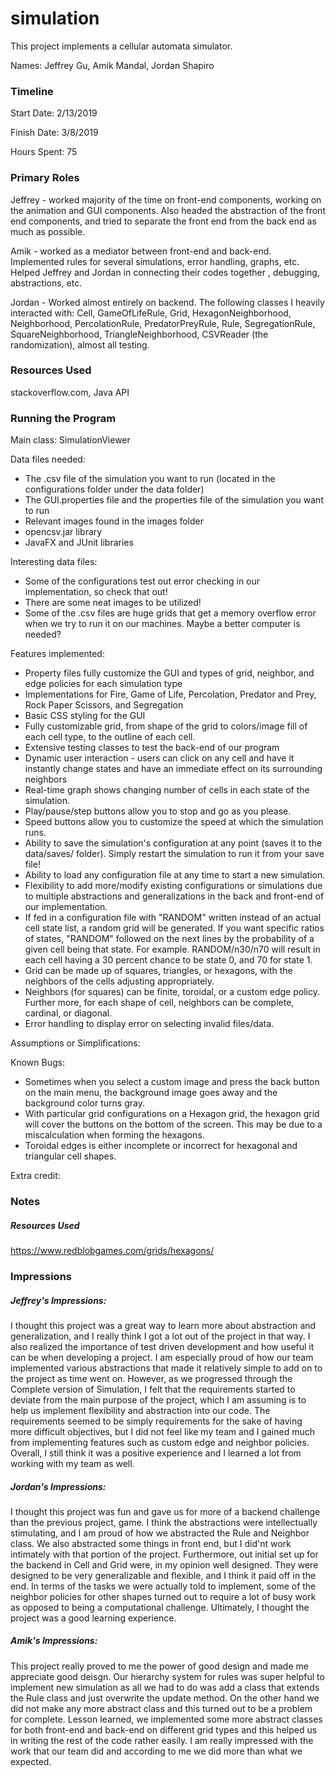 simulation
====

This project implements a cellular automata simulator.

Names: Jeffrey Gu, Amik Mandal, Jordan Shapiro

### Timeline

Start Date: 2/13/2019

Finish Date: 3/8/2019

Hours Spent: 75

### Primary Roles

Jeffrey - worked majority of the time on front-end components, working on the animation and GUI components. Also headed the abstraction of the front end components, and tried to separate the front end from the back end as much as possible.

Amik - worked as a mediator between front-end and back-end. Implemented rules for several simulations, error handling, graphs, etc. Helped Jeffrey and Jordan in connecting their codes together , debugging, abstractions, etc.

Jordan - Worked almost entirely on backend. The following classes I heavily interacted with: Cell, GameOfLifeRule, Grid, HexagonNeighborhood, Neighborhood, PercolationRule, PredatorPreyRule, Rule, SegregationRule, SquareNeighborhood, TriangleNeighborhood, CSVReader (the randomization), almost all testing.


### Resources Used
stackoverflow.com, Java API


### Running the Program

Main class: SimulationViewer

Data files needed: 
- The .csv file of the simulation you want to run (located in the configurations folder under the data folder)
- The GUI.properties file and the properties file of the simulation you want to run
- Relevant images found in the images folder
- opencsv.jar library
- JavaFX and JUnit libraries

Interesting data files:
- Some of the configurations test out error checking in our implementation, so check that out!
- There are some neat images to be utilized!
- Some of the .csv files are huge grids that get a memory overflow error when we try to run it on our machines. Maybe a better computer is needed?

Features implemented:
- Property files fully customize the GUI and types of grid, neighbor, and edge policies for each simulation type
- Implementations for Fire, Game of Life, Percolation, Predator and Prey, Rock Paper Scissors, and Segregation
- Basic CSS styling for the GUI
- Fully customizable grid, from shape of the grid to colors/image fill of each cell type, to the outline of each cell.
- Extensive testing classes to test the back-end of our program
- Dynamic user interaction - users can click on any cell and have it instantly change states and have an immediate effect on its surrounding neighbors
- Real-time graph shows changing number of cells in each state of the simulation.
- Play/pause/step buttons allow you to stop and go as you please.
- Speed buttons allow you to customize the speed at which the simulation runs.
- Ability to save the simulation's configuration at any point (saves it to the data/saves/ folder). Simply restart the simulation to run it from your save file!
- Ability to load any configuration file at any time to start a new simulation.
- Flexibility to add more/modify existing configurations or simulations due to multiple abstractions and generalizations in the back and front-end of our implementation.
- If fed in a configuration file with "RANDOM" written instead of an actual cell state list, a random grid will be generated. If you want specific ratios of states, "RANDOM" followed on the next lines by the probability of a given cell being that state. For example. RANDOM/n30/n70 will result in each cell having a 30 percent chance to be state 0, and 70 for state 1.
- Grid can be made up of squares, triangles, or hexagons, with the neighbors of the cells adjusting appropriately.
- Neighbors (for squares) can be finite, toroidal, or a custom edge policy. Further more, for each shape of cell, neighbors can be complete, cardinal, or diagonal.
- Error handling to display error on selecting invalid files/data. 

Assumptions or Simplifications:

Known Bugs:
- Sometimes when you select a custom image and press the back button on the main menu, the background image goes away and the background color turns gray.
- With particular grid configurations on a Hexagon grid, the hexagon grid will cover the buttons on the bottom of the screen. This may be due to a miscalculation when forming the hexagons.
- Toroidal edges is either incomplete or incorrect for hexagonal and triangular cell shapes.


Extra credit:


### Notes

##### Resources Used
https://www.redblobgames.com/grids/hexagons/


### Impressions

##### Jeffrey's Impressions:
I thought this project was a great way to learn more about abstraction and generalization, and I really think I got a lot out of the project in that way. I also realized the importance of test driven development and how useful it can be when developing a project. 
I am especially proud of how our team implemented various abstractions that made it relatively simple to add on to the project as time went on. However, as we progressed through the Complete version of Simulation, I felt that the requirements started to deviate from the main purpose of the project, which I am assuming is to help us implement flexibility and abstraction into our code. The requirements seemed to be simply requirements for the sake of having more difficult objectives, but I did not feel like my team and I gained much from implementing features such as custom edge and neighbor policies. Overall, I still think it was a positive experience and I learned a lot from working with my team as well.

##### Jordan's Impressions:
I thought this project was fun and gave us for more of a backend challenge than the previous project, game. I think the abstractions were intellectually stimulating, and I am proud of how we abstracted the Rule and Neighbor class. We also abstracted some things in front end, but I did'nt work intimately with that portion of the project. Furthermore, out initial set up for the backend in Cell and Grid were, in my opinion well designed. They were designed to be very generalizable and flexible, and I think it paid off in the end. In terms of the tasks we were actually told to implement, some of the neighbor policies for other shapes turned out to require a lot of busy work as opposed to being a computational challenge. Ultimately, I thought the project was a good learning experience. 

##### Amik's Impressions:
This project really proved to me the power of good design and made me appreciate good deisgn. Our hierarchy system for rules was super helpful to implement new simulation as all we had to do was add a class that extends the Rule class and just overwrite the update method. On the other hand we did not make any more abstract class and this turned out to be a problem for complete. Lesson learned, we implemented some more abstract classes for both front-end and back-end on different grid types and this helped us in writing the rest of the code rather easily. I am really impressed with the work that our team did and according to me we did more than what we expected.